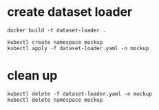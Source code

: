 # create dataset loader

```
docker build -t dataset-loader .
```

```
kubectl create namespace mockup
kubectl apply -f dataset-loader.yaml -n mockup
```

# clean up

```
kubectl delete -f dataset-loader.yaml -n mockup
kubectl delete namespace mockup
```
